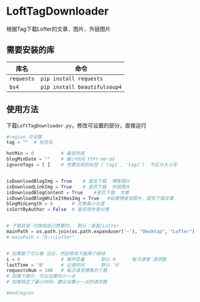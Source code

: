 # LoftTagDownloader
根据Tag下载Lofter的文章、图片、外链图片

## 需要安装的库
| 库名       | 命令                         |
| ---------- | ---------------------------- |
| `requests` | `pip install requests`       |
| `bs4`      | `pip install beautifulsoup4` |

## 使用方法

下载`LoftTagDownloader.py`，修改可设置的部分，直接运行

```python
#region 可设置
tag = ""  # 标签名

hotMin = 0          # 最低热度
blogMinDate = ""    # 最小时间 YYYY-mm-dd
ignoreTags = [ ]    # 想要去除的标签 ['tag1', 'tag2']  不区分大小写


isDownloadBlogImg = True    # 是否下载  博客图片
isDownloadLinkImg = True    # 是否下载  外链图片
isDownloadBlogContent = True    #是否下载  文章
isDownloadBlogWhileItHasImg = True   #如果博客有图片，是否下载文章
blogMinLength = 0       # 文章最小长度
isSortByAuthor = False  # 是否按作者分类


# 下载目录 可换成自己想要的,  默认：桌面/Lofter
mainPath = os.path.join(os.path.expanduser('~'), "Desktop", "Lofter")
# mainPath = "D:\\Lofter"


# 如果断了可以看 日志，然后修改下面两个继续
i = 0               # 循环变量      默认 0      每次递增 请求数
lastTime = '0'      # 记录时间      默认 '0'
requestsNum = 100   # 每次请求博客的个数
# 如果下图片，可以设置的小一点
# 如果规定了最小时间，建议设置小一点的请求数

#endregion
```

